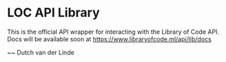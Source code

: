 # LOC API Library

This is the official API wrapper for interacting with the Library of Code API.
Docs will be available soon at https://www.libraryofcode.ml/api/lib/docs


~~ Dutch van der Linde
